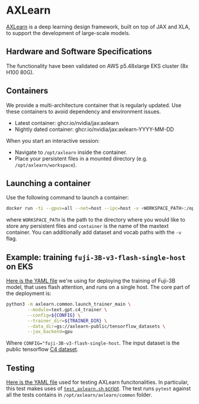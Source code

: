 # AXLearn
[AXLearn](https://github.com/apple/axlearn) is a deep learning design framework, built on top of JAX and XLA, to support the development of large-scale models. 


## Hardware and Software Specifications

The functionality have been validated on AWS p5.48xlarge EKS cluster (8x H100 80G). 


## Containers
We provide a multi-architecture container that is regularly updated. Use these containers to avoid dependency and environment issues. 
- Latest container: ghcr.io/nvidia/jax:axlearn
- Nightly dated container: ghcr.io/nvidia/jax:axlearn-YYYY-MM-DD

When you start an interactive session:

- Navigate to `/opt/axlearn` inside the container.
- Place your persistent files in a mounted directory (e.g. `/opt/axlearn/workspace`).

## Launching a container
Use the following command to launch a container:
```bash
docker run -ti --gpus=all --net=host --ipc=host -v <WORKSPACE_PATH>:/opt/axlearn/workspace -w /opt/axlearn <CONTAINER> /bin/bash
```
where `WORKSPACE_PATH` is the path to the directory where you would like to store any persistent files and `container` is the name of the maxtext container. You can additionally add dataset and vocab paths with the `-v` flag.

## Example: training `fuji-3B-v3-flash-single-host` on EKS
[Here is the YAML file](../../../.github/eks-workflow-files/axlearn/axlearn-fuji-model.yml) we're using for deploying the training of Fuji-3B model, that uses flash attention, and runs on a single host. The core part of the deployment is: 
```bash 
python3 -m axlearn.common.launch_trainer_main \
        --module=text.gpt.c4_trainer \
        --config=${CONFIG} \
        --trainer_dir=${TRAINER_DIR} \
        --data_dir=gs://axlearn-public/tensorflow_datasets \
        --jax_backend=gpu             
```
Where `CONFIG="fuji-3B-v3-flash-single-host`. The input dataset is the public tensorflow [C4 dataset](https://www.tensorflow.org/datasets/catalog/c4). 

## Testing
[Here is the YAML file](../../../.github/eks-workflow-files/axlearn/axlearn-job.yml) used for testing AXLearn funcitonalities. In particular, this test makes uses of [`test_axlearn.sh` script](../../../.github/container/test-axlearn.sh). The test runs `pytest` against all the tests contains in `/opt/axlearn/axlearn/common` folder.
